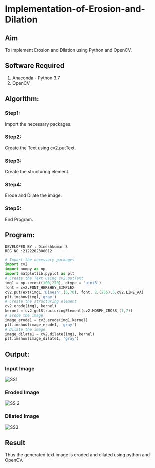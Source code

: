 # Implementation-of-Erosion-and-Dilation
## Aim
To implement Erosion and Dilation using Python and OpenCV.
## Software Required
1. Anaconda - Python 3.7
2. OpenCV
## Algorithm:
### Step1:
Import the necessary packages.
### Step2:
Create the Text using cv2.putText.
### Step3:
Create the structuring element.
### Step4:
Erode and Dilate the image.
### Step5:
End Program.

## Program:
```
DEVELOPED BY : Dineshkumar S
REG NO :2122202300012
```
``` Python
# Import the necessary packages
import cv2
import numpy as np
import matplotlib.pyplot as plt
# Create the Text using cv2.putText
img1 = np.zeros((100,270), dtype = 'uint8')
font = cv2.FONT_HERSHEY_SIMPLEX
cv2.putText(img1,'Dinesh',(5,70), font, 2,(255),5,cv2.LINE_AA)
plt.imshow(img1,'gray')
# Create the structuring element
cv2.erode(img1, kernel)
kernel = cv2.getStructuringElement(cv2.MORPH_CROSS,(7,7))
# Erode the image
image_erode1 = cv2.erode(img1,kernel)
plt.imshow(image_erode1, 'gray')
# Dilate the image
image_dilate1 = cv2.dilate(img1, kernel)
plt.imshow(image_dilate1, 'gray')
```
## Output:

### Input Image
![SS1](https://user-images.githubusercontent.com/75234807/173192011-2caaa3cc-45e9-4e6b-bb83-ec62efe7f05f.png)

### Eroded Image
![SS 2](https://user-images.githubusercontent.com/75234807/173192001-2c6f185b-f6ab-49f6-a6f5-59eca937c2a4.png)

### Dilated Image
![SS3](https://user-images.githubusercontent.com/75234807/173192028-61c2823c-ffa1-4d62-b07e-53155c033925.png)

## Result
Thus the generated text image is eroded and dilated using python and OpenCV.
